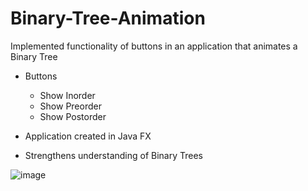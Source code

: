 # Binary-Tree-Animation
Implemented functionality of buttons in an application that animates a Binary Tree
- Buttons 
  - Show Inorder
  - Show Preorder
  - Show Postorder
  
- Application created in Java FX
- Strengthens understanding of Binary Trees


![image](https://user-images.githubusercontent.com/60074634/165599724-99a204a5-f943-437b-b935-57c2f137aa6f.png)

